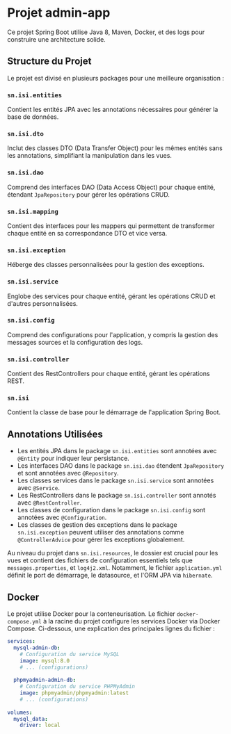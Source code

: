 # Projet admin-app

Ce projet Spring Boot utilise Java 8, Maven, Docker, et des logs pour construire une architecture solide.

## Structure du Projet

Le projet est divisé en plusieurs packages pour une meilleure organisation :

### `sn.isi.entities`

Contient les entités JPA avec les annotations nécessaires pour générer la base de données.

### `sn.isi.dto`

Inclut des classes DTO (Data Transfer Object) pour les mêmes entités sans les annotations, simplifiant la manipulation dans les vues.

### `sn.isi.dao`

Comprend des interfaces DAO (Data Access Object) pour chaque entité, étendant `JpaRepository` pour gérer les opérations CRUD.

### `sn.isi.mapping`

Contient des interfaces pour les mappers qui permettent de transformer chaque entité en sa correspondance DTO et vice versa.

### `sn.isi.exception`

Héberge des classes personnalisées pour la gestion des exceptions.

### `sn.isi.service`

Englobe des services pour chaque entité, gérant les opérations CRUD et d'autres personnalisées.

### `sn.isi.config`

Comprend des configurations pour l'application, y compris la gestion des messages sources et la configuration des logs.

### `sn.isi.controller`

Contient des RestControllers pour chaque entité, gérant les opérations REST.

### `sn.isi`

Contient la classe de base pour le démarrage de l'application Spring Boot.

## Annotations Utilisées

- Les entités JPA dans le package `sn.isi.entities` sont annotées avec `@Entity` pour indiquer leur persistance.
- Les interfaces DAO dans le package `sn.isi.dao` étendent `JpaRepository` et sont annotées avec `@Repository`.
- Les classes services dans le package `sn.isi.service` sont annotées avec `@Service`.
- Les RestControllers dans le package `sn.isi.controller` sont annotés avec `@RestController`.
- Les classes de configuration dans le package `sn.isi.config` sont annotées avec `@Configuration`.
- Les classes de gestion des exceptions dans le package `sn.isi.exception` peuvent utiliser des annotations comme `@ControllerAdvice` pour gérer les exceptions globalement.

Au niveau du projet dans `sn.isi.resources`, le dossier est crucial pour les vues et contient des fichiers de configuration essentiels tels que `messages.properties`, et `log4j2.xml`. Notamment, le fichier `application.yml` définit le port de démarrage, le datasource, et l'ORM JPA via `hibernate`.

## Docker

Le projet utilise Docker pour la conteneurisation. Le fichier `docker-compose.yml` à la racine du projet configure les services Docker via Docker Compose. Ci-dessous, une explication des principales lignes du fichier :

```yaml
services:
  mysql-admin-db:
    # Configuration du service MySQL
    image: mysql:8.0
    # ... (configurations)
  
  phpmyadmin-admin-db:
    # Configuration du service PHPMyAdmin
    image: phpmyadmin/phpmyadmin:latest
    # ... (configurations)
  
volumes:
  mysql_data:
    driver: local
